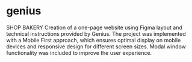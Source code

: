 # genius
SHOP BAKERY
Creation of a one-page website using Figma layout and technical instructions provided by Genius. The project was implemented with a Mobile First approach, which ensures optimal display on mobile devices and responsive design for different screen sizes. Modal window functionality was included to improve the user experience.
